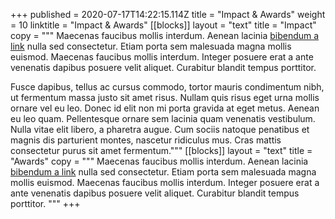 +++
published = 2020-07-17T14:22:15.114Z
title = "Impact & Awards"
weight = 10
linktitle = "Impact & Awards"
[[blocks]]
layout = "text"
title = "Impact"
copy = """
Maecenas faucibus mollis interdum. Aenean lacinia [bibendum a link](/) nulla sed consectetur. Etiam porta sem malesuada magna mollis euismod. Maecenas faucibus mollis interdum. Integer posuere erat a ante venenatis dapibus posuere velit aliquet. Curabitur blandit tempus porttitor.

Fusce dapibus, tellus ac cursus commodo, tortor mauris condimentum nibh, ut fermentum massa justo sit amet risus. Nullam quis risus eget urna mollis ornare vel eu leo. Donec id elit non mi porta gravida at eget metus. Aenean eu leo quam. Pellentesque ornare sem lacinia quam venenatis vestibulum. Nulla vitae elit libero, a pharetra augue. Cum sociis natoque penatibus et magnis dis parturient montes, nascetur ridiculus mus. Cras mattis consectetur purus sit amet fermentum."""
[[blocks]]
layout = "text"
title = "Awards"
copy = """
Maecenas faucibus mollis interdum. Aenean lacinia [bibendum a link](/) nulla sed consectetur. Etiam porta sem malesuada magna mollis euismod. Maecenas faucibus mollis interdum. Integer posuere erat a ante venenatis dapibus posuere velit aliquet. Curabitur blandit tempus porttitor.
"""
+++